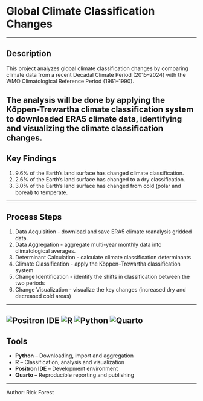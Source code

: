 # Global Climate Classification Changes
---

## Description  

This project analyzes global climate classification changes by comparing climate data from a recent Decadal Climate Period (2015–2024) with the WMO Climatological Reference Period (1961–1990).  

The analysis will be done by applying the Köppen-Trewartha climate classification system to downloaded ERA5 climate data, identifying and visualizing the climate classification changes.  
---

## Key Findings  

1. 9.6% of the Earth’s land surface has changed climate classification.  
2. 2.6% of the Earth’s land surface has changed to a dry classification.  
3. 3.0% of the Earth’s land surface has changed from cold (polar and boreal) to temperate.  
---

## Process Steps

1. Data Acquisition - download and save ERA5 climate reanalysis gridded data.
2. Data Aggregation - aggregate multi-year monthly data into climatological averages.
3. Determinant Calculation - calculate climate classification determinants
4. Climate Classification - apply the Köppen–Trewartha classification system
5. Change Identification - identify the shifts in classification between the two periods
6. Change Visualization - visualize the key changes (increased dry and decreased cold areas)  
---
 
![Positron IDE](https://img.shields.io/badge/Editor-Positron-blue?logo=rstudio)
![R](https://img.shields.io/badge/R-Programming-blue?logo=r)
![Python](https://img.shields.io/badge/Python-Programming-green?logo=python)
![Quarto](https://img.shields.io/badge/Quarto-Publishing-orange?logo=quarto)
---

## Tools  

- **Python** – Downloading, import and aggregation 
- **R** – Classification, analysis and visualization  
- **Positron IDE** – Development environment  
- **Quarto** – Reproducible reporting and publishing  
---

Author: Rick Forest 